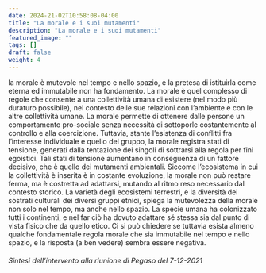 ```yaml
---
date: 2024-21-02T10:58:08-04:00
title: "La morale e i suoi mutamenti"
description: "La morale e i suoi mutamenti"
featured_image: ""
tags: []
draft: false
weight: 4
---
```


la morale è mutevole nel tempo e nello spazio, e la pretesa di istituirla come eterna ed immutabile non ha fondamento. La morale è quel complesso di regole che consente a una collettività umana di esistere (nel modo più duraturo possibile), nel contesto delle sue relazioni con l’ambiente e con le altre collettività umane. La morale permette di ottenere dalle persone un comportamento pro-sociale senza necessità di sottoporle costantemente al controllo e alla coercizione. Tuttavia, stante l’esistenza di conflitti fra l’interesse individuale e quello del gruppo, la morale registra stati di tensione, generati dalla tentazione dei singoli di sottrarsi alla regola per fini egoistici. Tali stati di tensione aumentano in conseguenza di un fattore decisivo, che è quello dei mutamenti ambientali. Siccome l’ecosistema in cui la collettività è inserita è in costante evoluzione, la morale non può restare ferma, ma è costretta ad adattarsi, mutando al ritmo reso necessario dal contesto storico. La varietà degli ecosistemi terrestri, e la diversità dei sostrati culturali dei diversi gruppi etnici, spiega la mutevolezza della morale non solo nel tempo, ma anche nello spazio. La specie umana ha colonizzato tutti i continenti, e nel far ciò ha dovuto adattare sé stessa sia dal punto di vista fisico che da quello etico. Ci si può chiedere se tuttavia esista almeno qualche fondamentale regola morale che sia immutabile nel tempo e nello spazio, e la risposta (a ben vedere) sembra essere negativa.

###### Sintesi dell’intervento alla riunione di Pegaso del 7-12-2021
